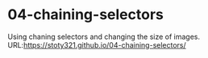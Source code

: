 # 04-chaining-selectors
Using chaning selectors and changing the size of images.
URL:https://stoty321.github.io/04-chaining-selectors/

